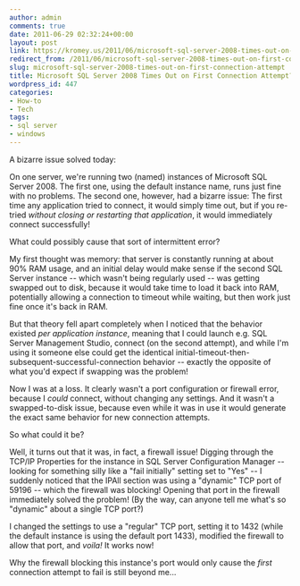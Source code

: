 ```yaml
---
author: admin
comments: true
date: 2011-06-29 02:32:24+00:00
layout: post
link: https://kromey.us/2011/06/microsoft-sql-server-2008-times-out-on-first-connection-attempt-447.html
redirect_from: /2011/06/microsoft-sql-server-2008-times-out-on-first-connection-attempt-447.html
slug: microsoft-sql-server-2008-times-out-on-first-connection-attempt
title: Microsoft SQL Server 2008 Times Out on First Connection Attempt?
wordpress_id: 447
categories:
- How-to
- Tech
tags:
- sql server
- windows
---
```


A bizarre issue solved today:

On one server, we're running two (named) instances of Microsoft SQL Server 2008. The first one, using the default instance name, runs just fine with no problems. The second one, however, had a bizarre issue: The first time any application tried to connect, it would simply time out, but if you re-tried _without closing or restarting that application_, it would immediately connect successfully!

What could possibly cause that sort of intermittent error?

My first thought was memory: that server is constantly running at about 90% RAM usage, and an initial delay would make sense if the second SQL Server instance -- which wasn't being regularly used -- was getting swapped out to disk, because it would take time to load it back into RAM, potentially allowing a connection to timeout while waiting, but then work just fine once it's back in RAM.

But that theory fell apart completely when I noticed that the behavior existed _per application instance_, meaning that I could launch e.g. SQL Server Management Studio, connect (on the second attempt), and while I'm using it someone else could get the identical initial-timeout-then-subsequent-successful-connection behavior -- exactly the opposite of what you'd expect if swapping was the problem!

Now I was at a loss. It clearly wasn't a port configuration or firewall error, because I _could_ connect, without changing any settings. And it wasn't a swapped-to-disk issue, because even while it was in use it would generate the exact same behavior for new connection attempts.

So what could it be?

Well, it turns out that it was, in fact, a firewall issue! Digging through the TCP/IP Properties for the instance in SQL Server Configuration Manager -- looking for something silly like a "fail initially" setting set to "Yes" -- I suddenly noticed that the IPAll section was using a "dynamic" TCP port of 59196 -- which the firewall was blocking! Opening that port in the firewall immediately solved the problem! (By the way, can anyone tell me what's so "dynamic" about a single TCP port?)

I changed the settings to use a "regular" TCP port, setting it to 1432 (while the default instance is using the default port 1433), modified the firewall to allow that port, and _voila!_ It works now!

Why the firewall blocking this instance's port would only cause the _first_ connection attempt to fail is still beyond me...
